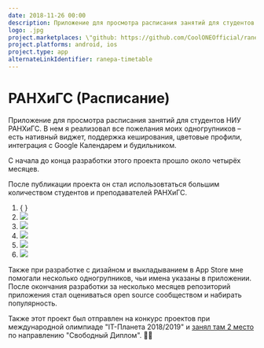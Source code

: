 ```yaml
---
date: 2018-11-26 00:00
description: Приложение для просмотра расписания занятий для студентов НИУ РАНХиГС. В нем я реализовал все пожелания моих одногрупников – есть нативный виджет, поддержка кеширования, цветовые профили, интеграция с Google Календарем и будильником. Сейчас им пользуется большая часть студентов и преподавателей РАНХиГС.
logo: .jpg
project.marketplaces: \"github: https://github.com/CoolONEOfficial/ranepa_timetable\", \"google_play: https://play.google.com/store/apps/details?id=ru.coolone.ranepatimetable\", \"app_store: https://apps.apple.com/us/app/niu-ranepa/id6450411256\"
project.platforms: android, ios
project.type: app
alternateLinkIdentifier: ranepa-timetable
---
```

# РАНХиГС (Расписание)

Приложение для просмотра расписания занятий для студентов НИУ РАНХиГС. В нем я реализовал все пожелания моих одногрупников – есть нативный виджет, поддержка кеширования, цветовые профили, интеграция с Google Календарем и будильником. 

С начала до конца разработки этого проекта прошло около четырёх месяцев.

После публикации проекта он стал использовтаться большим количеством студентов и преподавателей РАНХиГС.

1. { }
4. ![ ](1.jpg)
2. ![ ](2.jpg)
5. ![ ](3.jpg)
3. ![ ](4.jpg)
6. ![ ](5.jpg)

Также при разработке с дизайном и выкладыванием в App Store мне помогали несколько одногрупников, чьи имена указаны в приложении. После окончания разработки за несколько месяцев репозиторий приложения стал оцениваться open source сообществом и набирать популярность.
 
Также этот проект был отправлен на конкурс проектов при международной олимпиаде "IT-Планета 2018/2019" и [занял там 2 место](https://coolone.ru/achievements/it-planet-18-19/) по направлению "Свободный Диплом". 🎉😁
